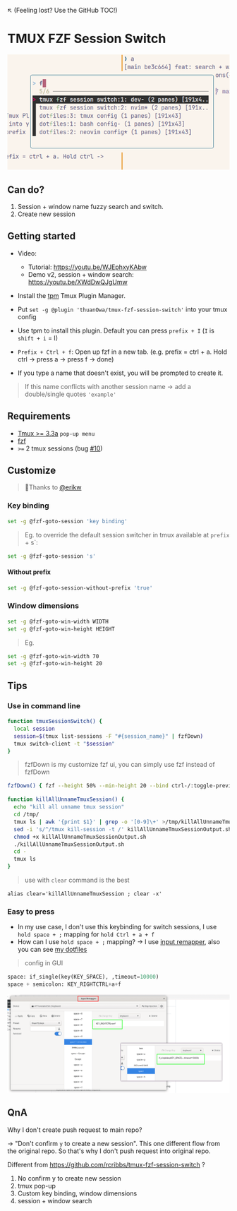 ↖️ (Feeling lost? Use the GitHub TOC!)

# TMUX FZF Session Switch

![preview img](/img/preview.png)

## Can do?

1. Session + window name fuzzy search and switch.
2. Create new session

## Getting started

- Video: 
  - Tutorial: https://youtu.be/WJEphxyKAbw
  - Demo v2, session + window search: https://youtu.be/XWdDwQJgUmw

- Install the [tpm](https://github.com/tmux-plugins/tpm) Tmux Plugin Manager.
- Put `set -g @plugin 'thuanOwa/tmux-fzf-session-switch'` into your tmux config
- Use tpm to install this plugin. Default you can press `prefix + I` (`I` is
  `shift + i` = I)
- `Prefix + Ctrl + f`: Open up fzf in a new tab. (e.g. prefix = ctrl + a. Hold ctrl -> press a -> press f -> done)
- If you type a name that doesn't exist, you will be prompted to create it.

> If this name conflicts with another session name -> add a double/single quotes `'example'`

## Requirements

- [Tmux >= 3.3a](https://github.com/thuanowa/tmux-fzf-session-switch/pull/5/files) `pop-up menu`
- [fzf](https://github.com/junegunn/fzf)
- `>=` 2 tmux sessions (bug [#10](https://github.com/thuanowa/tmux-fzf-session-switch/issues/10))

## Customize

> 🫰Thanks to [@erikw](https://github.com/erikw)

### Key binding

```bash
set -g @fzf-goto-session 'key binding'
```

> Eg. to override the default session switcher in tmux available at `prefix` + s`:

```bash
set -g @fzf-goto-session 's'
```

#### Without prefix

```bash
set -g @fzf-goto-session-without-prefix 'true'
```

### Window dimensions

```bash
set -g @fzf-goto-win-width WIDTH
set -g @fzf-goto-win-height HEIGHT
```

> Eg.

```bash
set -g @fzf-goto-win-width 70
set -g @fzf-goto-win-height 20
```

## Tips

### Use in command line

```bash
function tmuxSessionSwitch() {
  local session
  session=$(tmux list-sessions -F "#{session_name}" | fzfDown)
  tmux switch-client -t "$session"
}
```

> fzfDown is my customize fzf ui, you can simply use fzf instead of fzfDown

```bash
fzfDown() { fzf --height 50% --min-height 20 --bind ctrl-/:toggle-preview "$@" --reverse }
```

```bash
function killAllUnnameTmuxSession() {
  echo "kill all unname tmux session"
  cd /tmp/
  tmux ls | awk '{print $1}' | grep -o '[0-9]\+' >/tmp/killAllUnnameTmuxSessionOutput.sh
  sed -i 's/^/tmux kill-session -t /' killAllUnnameTmuxSessionOutput.sh
  chmod +x killAllUnnameTmuxSessionOutput.sh
  ./killAllUnnameTmuxSessionOutput.sh
  cd -
  tmux ls
}
```

> use with `clear` command is the best

```
alias clear='killAllUnnameTmuxSession ; clear -x'
```

### Easy to press

- In my use case, I don't use this keybinding for switch sessions, I use `hold space + ;` mapping for `hold Ctrl + a + f`
- How can I use `hold space + ;` mapping?
  -> I use [input remapper](https://github.com/sezanzeb/input-remapper), also you can see [my dotfiles](https://github.com/thuanOwa/dotfiles)

> config in GUI

```python
space: if_single(key(KEY_SPACE), ,timeout=10000)
space + semicolon: KEY_RIGHTCTRL+a+f
```

![input remapper][img_input_remapper]

[img_input_remapper]: ./img/input_remapper.png

## QnA

Why I don't create push request to main repo?

-> "Don't confirm `y` to create a new session". This one different flow from the original repo. So that's why I don't push request into original repo.

Different from https://github.com/rcribbs/tmux-fzf-session-switch ?

1. No confirm y to create new session
1. tmux pop-up
1. Custom key binding, window dimensions
1. session + window search
